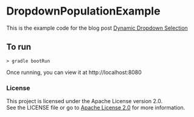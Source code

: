 # DropdownPopulationExample

This is the example code for the blog post [Dynamic Dropdown Selection](https://amydegregorio.com/2018/02/01/dynamic-drop-down-selection/)

## To run

```
> gradle bootRun
```

Once running, you can view it at http://localhost:8080

### License

This project is licensed under the Apache License version 2.0.  
See the LICENSE file or go to [Apache License 2.0](https://www.apache.org/licenses/LICENSE-2.0) for more information. 
